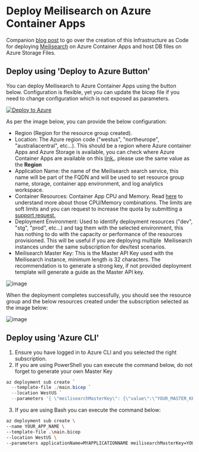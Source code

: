 # Deploy Meilisearch on Azure Container Apps
Companion [blog post](https://bit.ly/3TavzGb) to go over the creation of this Infrastructure as Code for deploying [Meilisearch](https://www.meilisearch.com/) on Azure Container Apps and host DB files on Azure Storage Files.

## Deploy using 'Deploy to Azure Button'
You can deploy Meilisearch to Azure Container Apps using the button below. Configuration is flexible, yet you can update the bicep file if you need to change configuration which is not exposed as parameters.

[![Deploy to Azure](https://aka.ms/deploytoazurebutton)](https://portal.azure.com/#create/Microsoft.Template/uri/https%3A%2F%2Fraw.githubusercontent.com%2Fbmsuisse%2FContainer-Apps-Meilisearch%2Fmaster%2Fdeploy%2Fmain.json)

As per the image below, you can provide the below configuration:

- Region (Region for the resource group created).
- Location: The Azure region code ("westus", "northeurope", "australiacentral", etc...). This should be a region where Azure container Apps and Azure Storage is available, you can check where Azure Container Apps are available on this [link.](https://azure.microsoft.com/en-us/explore/global-infrastructure/products-by-region/?products=storage,container-apps&regions=all). please use the same value as the **Region**
- Application Name: the name of the Meilisearch search service, this name will be part of the FQDN and will be used to set resource group name, storage, container app environment, and log analytics workspace.
- Container Resources: Container App CPU and Memory. Read [here](https://learn.microsoft.com/en-us/azure/container-apps/containers#configuration) to understand more about those CPU/Memory combinations. The limits are soft limits and you can request to increase the quota by submitting a [support request.](https://azure.microsoft.com/support/create-ticket/)
- Deployment Environment: Used to identify deployment resources ("dev", "stg", "prod", etc...) and tag them with the selected environment, this has nothing to do with the capacity or performance of the resources provisioned. This will be useful if you are deploying multiple  Meilisearch instances under the same subscription for dev/test scenarios.
- Meilisearch Master Key: This is the Master API Key used with the Meilisearch instance, minimum length is 32 characters. The recommendation is to generate a strong key, if not provided deployment template will generate a guide as the Master API key.

![image](https://user-images.githubusercontent.com/3114431/194722145-090b113e-9a6d-4f50-ae07-c87ab8298009.png)

When the deployment completes successfully, you should see the resource group and the below resources created under the subscription selected as the image below:

![image](https://user-images.githubusercontent.com/3114431/194722158-842e86b6-f675-45b3-aeee-1d1b9c4a40b1.png)

## Deploy using 'Azure CLI'
1. Ensure you have logged in to Azure CLI and you selected the right subscription.
2. If you are using PowerShell you can execute the command below, do not forget to generate your own Master Key

```PowerShell
az deployment sub create `
  --template-file ./main.bicep `
  --location WestUS `
  --parameters '{ \"meilisearchMasterKey\": {\"value\":\"YOUR_MASTER_KEY\"}, \"applicationName\": {\"value\":\"YOUR_APP_NAME\"}, \"deploymentEnvironment\": {\"value\":\"dev\"}, \"location\": {\"value\":\"westus\"} }'
```

3. If you are using Bash you can execute the command below:
```bash
az deployment sub create \
--name YOUR_APP_NAME \
--template-file .\main.bicep 
--location WestUS \
--parameters applicationName=MYAPPLICATIONNAME meilisearchMasterKey=YOUR_MASTER_KEY deploymentEnvironment=dev location=westus
```







